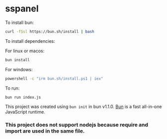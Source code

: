 # sspanel

To install bun:

```bash
curl -fSsl https://bun.sh/install | bash
```

To install dependencies:

For linux or macos:
```bash
bun install
```

For windows:

```bat
powershell -c "irm bun.sh/install.ps1 | iex"
```

To run:

```bash
bun run index.js
```

This project was created using `bun init` in bun v1.1.0. [Bun](https://bun.sh) is a fast all-in-one JavaScript runtime.

### This project does not support nodejs because require and import are used in the same file.
